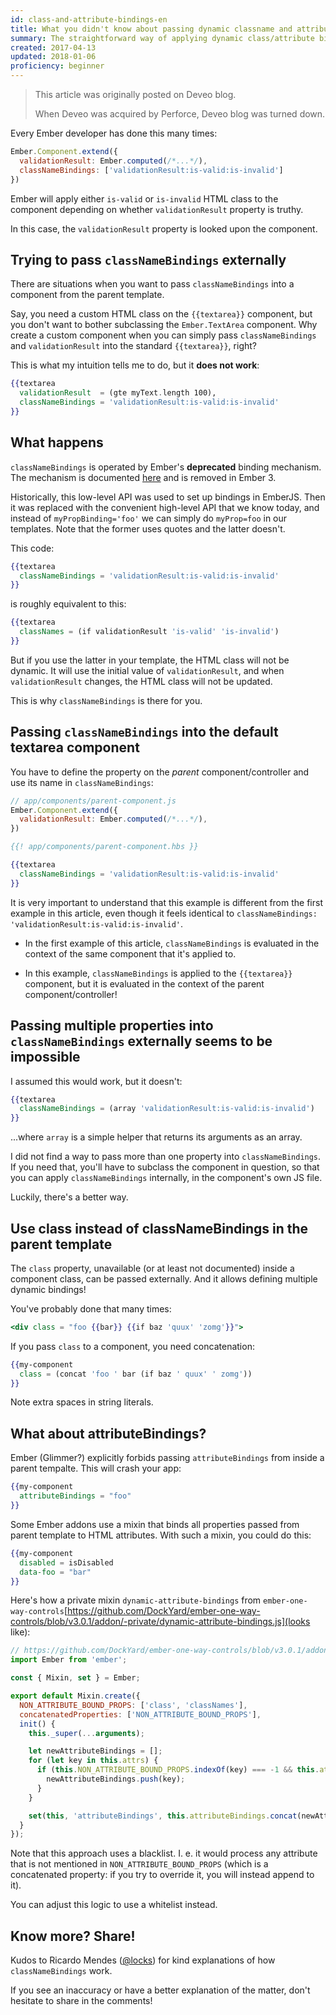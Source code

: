 ```yaml
---
id: class-and-attribute-bindings-en
title: What you didn't know about passing dynamic classname and attribute bidings from parent template
summary: The straightforward way of applying dynamic class/attribute bindings to a component is within that component's class definition. For build-in and third-party components that would require subclassing, which is often undesirable. It's tempting to pass the bindings from a parent template without subclassing, but that works not how you think it works.
created: 2017-04-13
updated: 2018-01-06
proficiency: beginner
---
```


<div class="exclamation"></div>

> This article was originally posted on Deveo blog.
> 
> When Deveo was acquired by Perforce, Deveo blog was turned down.



Every Ember developer has done this many times:

```js
Ember.Component.extend({
  validationResult: Ember.computed(/*...*/),
  classNameBindings: ['validationResult:is-valid:is-invalid']
})
```

Ember will apply either `is-valid` or `is-invalid` HTML class to the component depending on whether `validationResult` property is truthy.

In this case, the `validationResult` property is looked upon the component.



## Trying to pass `classNameBindings` externally

There are situations when you want to pass `classNameBindings` into a component from the parent template.

Say, you need a custom HTML class on the `{{textarea}}` component, but you don't want to bother subclassing the `Ember.TextArea` component. Why create a custom component when you can simply pass `classNameBindings` and `validationResult` into the standard `{{textarea}}`, right?

This is what my intuition tells me to do, but it **does not work**:

```handlebars
{{textarea
  validationResult  = (gte myText.length 100),
  classNameBindings = 'validationResult:is-valid:is-invalid'
}}
```


## What happens

`classNameBindings` is operated by Ember's **deprecated** binding mechanism. The mechanism is documented [here](http://emberjs.com/api/classes/Ember.Binding.html) and is removed in Ember 3.

Historically, this low-level API was used to set up bindings in EmberJS. Then it was replaced with the convenient high-level API that we know today, and instead of `myPropBinding='foo'` we can simply do `myProp=foo` in our templates. Note that the former uses quotes and the latter doesn't.

This code:

```handlebars
{{textarea
  classNameBindings = 'validationResult:is-valid:is-invalid'
}}
```

is roughly equivalent to this:

```handlebars
{{textarea
  classNames = (if validationResult 'is-valid' 'is-invalid')
}}
```

But if you use the latter in your template, the HTML class will not be dynamic. It will use the initial value of `validationResult`, and when `validationResult` changes, the HTML class will not be updated.

This is why `classNameBindings` is there for you.



## Passing `classNameBindings` into the default textarea component

You have to define the property on the *parent* component/controller and use its name in `classNameBindings`:

```js
// app/components/parent-component.js
Ember.Component.extend({
  validationResult: Ember.computed(/*...*/),
})
```

```handlebars
{{! app/components/parent-component.hbs }}

{{textarea
  classNameBindings = 'validationResult:is-valid:is-invalid'
}}
```

It is very important to understand that this example is different from the first example in this article, even though it feels identical to `classNameBindings: 'validationResult:is-valid:is-invalid'`.

* In the first example of this article, `classNameBindings` is evaluated in the context of the same component that it's applied to.

* In this example, `classNameBindings` is applied to the `{{textarea}}` component, but it is evaluated in the context of the parent component/controller!



## Passing multiple properties into `classNameBindings` externally seems to be impossible

I assumed this would work, but it doesn't:

```handlebars
{{textarea
  classNameBindings = (array 'validationResult:is-valid:is-invalid')
}}
```

...where `array` is a simple helper that returns its arguments as an array.


I did not find a way to pass more than one property into `classNameBindings`. If you need that, you'll have to subclass the component in question, so that you can apply `classNameBindings` internally, in the component's own JS file.

Luckily, there's a better way.



## Use class instead of classNameBindings in the parent template

The `class` property, unavailable (or at least not documented) inside a component class, can be passed externally. And it allows defining multiple dynamic bindings!

You've probably done that many times:

```handlebars
<div class = "foo {{bar}} {{if baz 'quux' 'zomg'}}">
```

If you pass `class` to a component, you need concatenation:

```handlebars
{{my-component
  class = (concat 'foo ' bar (if baz ' quux' ' zomg'))
}}
```

Note extra spaces in string literals.



## What about attributeBindings?

Ember (Glimmer?) explicitly forbids passing `attributeBindings` from inside a parent tempalte. This will crash your app:

```handlebars
{{my-component
  attributeBindings = "foo"
}}
```

Some Ember addons use a mixin that binds all properties passed from parent template to HTML attributes. With such a mixin, you could do this:

```handlebars
{{my-component
  disabled = isDisabled
  data-foo = "bar"
}}
```

Here's how a private mixin `dynamic-attribute-bindings` from `ember-one-way-controls`[https://github.com/DockYard/ember-one-way-controls/blob/v3.0.1/addon/-private/dynamic-attribute-bindings.js](looks like):

```js
// https://github.com/DockYard/ember-one-way-controls/blob/v3.0.1/addon/-private/dynamic-attribute-bindings.js
import Ember from 'ember';

const { Mixin, set } = Ember;

export default Mixin.create({
  NON_ATTRIBUTE_BOUND_PROPS: ['class', 'classNames'],
  concatenatedProperties: ['NON_ATTRIBUTE_BOUND_PROPS'],
  init() {
    this._super(...arguments);

    let newAttributeBindings = [];
    for (let key in this.attrs) {
      if (this.NON_ATTRIBUTE_BOUND_PROPS.indexOf(key) === -1 && this.attributeBindings.indexOf(key) === -1) {
        newAttributeBindings.push(key);
      }
    }

    set(this, 'attributeBindings', this.attributeBindings.concat(newAttributeBindings));
  }
});
```

Note that this approach uses a blacklist. I. e. it would process any attribute that is not mentioned in `NON_ATTRIBUTE_BOUND_PROPS` (which is a concatenated property: if you try to override it, you will instead append to it).

You can adjust this logic to use a whitelist instead.



## Know more? Share!

Kudos to Ricardo Mendes ([@locks](https://github.com/locks)) for kind explanations of how `classNameBindings` work.

If you see an inaccuracy or have a better explanation of the matter, don't hesitate to share in the comments!
